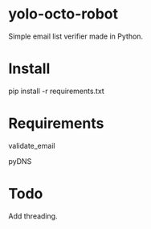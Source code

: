 yolo-octo-robot
===============

Simple email list verifier made in Python.


Install
===============

pip install -r requirements.txt


Requirements
===============

validate_email

pyDNS


Todo
===============

Add threading.
